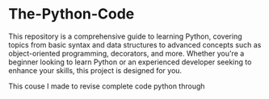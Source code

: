 ﻿# The-Python-Code
This repository is a comprehensive guide to learning Python, covering topics from basic syntax and data structures to advanced concepts such as object-oriented programming, decorators, and more. Whether you're a beginner looking to learn Python or an experienced developer seeking to enhance your skills, this project is designed for you.

This couse I made to revise complete code python through 